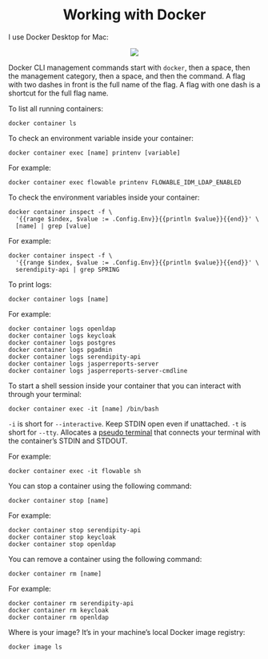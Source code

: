 <h1 align="center">Working with Docker</h1>

I use Docker Desktop for Mac:

<p align="center">
  <img src="https://github.com/Robinyo/serendipity-api/blob/master/projects/spring-boot/docs/screen-shots/docker-desktop.png">
</p>

Docker CLI management commands start with `docker`, then a space, then the management category, then a space, and then 
the command. A flag with two dashes in front is the full name of the flag. A flag with one dash is a shortcut for the 
full flag name.

To list all running containers:

```
docker container ls
```

To check an environment variable inside your container:

```
docker container exec [name] printenv [variable]
```

For example:

```
docker container exec flowable printenv FLOWABLE_IDM_LDAP_ENABLED
```

To check the environment variables inside your container:

```
docker container inspect -f \
  '{{range $index, $value := .Config.Env}}{{println $value}}{{end}}' \
  [name] | grep [value]
```

For example:

```
docker container inspect -f \
  '{{range $index, $value := .Config.Env}}{{println $value}}{{end}}' \
  serendipity-api | grep SPRING
```

To print logs:

```
docker container logs [name]
```

For example:

```
docker container logs openldap
docker container logs keycloak
docker container logs postgres
docker container logs pgadmin
docker container logs serendipity-api
docker container logs jasperreports-server
docker container logs jasperreports-server-cmdline
```

To start a shell session inside your container that you can interact with through your terminal:

```
docker container exec -it [name] /bin/bash
```

`-i` is short for `--interactive`. Keep STDIN open even if unattached.
`-t` is short for `--tty`. Allocates a [pseudo terminal](http://en.wikipedia.org/wiki/Pseudo_terminal) that connects your terminal with the container’s STDIN and STDOUT.

For example:

```
docker container exec -it flowable sh
```

You can stop a container using the following command:

```
docker container stop [name]
```

For example:

```
docker container stop serendipity-api
docker container stop keycloak
docker container stop openldap
```

You can remove a container using the following command:

```
docker container rm [name]
```

For example:

```
docker container rm serendipity-api
docker container rm keycloak
docker container rm openldap
```

Where is your image? It’s in your machine’s local Docker image registry:

```
docker image ls
```
